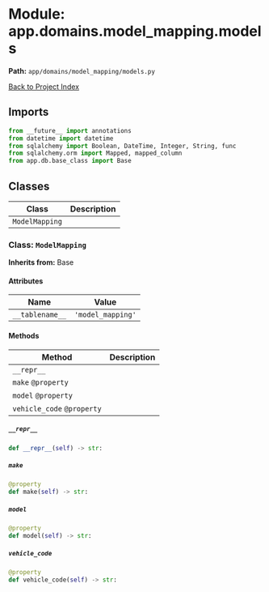 # Module: app.domains.model_mapping.models

**Path:** `app/domains/model_mapping/models.py`

[Back to Project Index](../../../../index.md)

## Imports
```python
from __future__ import annotations
from datetime import datetime
from sqlalchemy import Boolean, DateTime, Integer, String, func
from sqlalchemy.orm import Mapped, mapped_column
from app.db.base_class import Base
```

## Classes

| Class | Description |
| --- | --- |
| `ModelMapping` |  |

### Class: `ModelMapping`
**Inherits from:** Base

#### Attributes

| Name | Value |
| --- | --- |
| `__tablename__` | `'model_mapping'` |

#### Methods

| Method | Description |
| --- | --- |
| `__repr__` |  |
| `make` `@property` |  |
| `model` `@property` |  |
| `vehicle_code` `@property` |  |

##### `__repr__`
```python
def __repr__(self) -> str:
```

##### `make`
```python
@property
def make(self) -> str:
```

##### `model`
```python
@property
def model(self) -> str:
```

##### `vehicle_code`
```python
@property
def vehicle_code(self) -> str:
```
